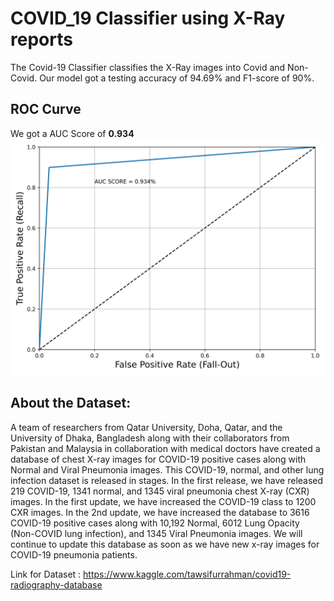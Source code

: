 # COVID_19 Classifier using X-Ray reports

The Covid-19 Classifier classifies the X-Ray images into Covid and Non-Covid. Our model got a testing accuracy of 94.69% and F1-score of 90%.


## ROC Curve
We got a AUC Score of **0.934**
![alt tag](https://github.com/ajazturki10/COVID_19-Prediction-from-Radiography-X-RAY-Reports/blob/main/ROC_Curve.png)

## About the Dataset:

A team of researchers from Qatar University, Doha, Qatar, and the University of Dhaka, Bangladesh along with their collaborators from Pakistan and Malaysia in collaboration with medical doctors have created a database of chest X-ray images for COVID-19 positive cases along with Normal and Viral Pneumonia images. This COVID-19, normal, and other lung infection dataset is released in stages. In the first release, we have released 219 COVID-19, 1341 normal, and 1345 viral pneumonia chest X-ray (CXR) images. In the first update, we have increased the COVID-19 class to 1200 CXR images. In the 2nd update, we have increased the database to 3616 COVID-19 positive cases along with 10,192 Normal, 6012 Lung Opacity (Non-COVID lung infection), and 1345 Viral Pneumonia images. We will continue to update this database as soon as we have new x-ray images for COVID-19 pneumonia patients.

Link for Dataset : https://www.kaggle.com/tawsifurrahman/covid19-radiography-database






